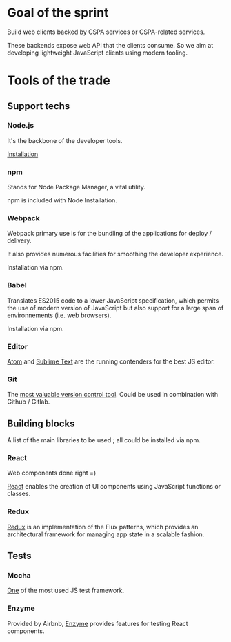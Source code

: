 # Goal of the sprint

Build web clients backed by CSPA services or CSPA-related services.

These backends expose web API that the clients consume. So we aim at developing lightweight JavaScript clients using modern tooling.

# Tools of the trade

## Support techs

### Node.js

It's the backbone of the developer tools.

[Installation](https://nodejs.org/en/download/)

### npm

Stands for Node Package Manager, a vital utility.

npm is included with Node Installation.

### Webpack

Webpack primary use is for the bundling of the applications for deploy / delivery.

It also provides numerous facilities for smoothing the developer experience.

Installation via npm.

### Babel

Translates ES2015 code to a lower JavaScript specification, which permits the use of modern version of JavaScript but also support for a large span of environnements (i.e. web browsers).

Installation via npm.

### Editor

[Atom](https://atom.io/) and [Sublime Text](https://www.sublimetext.com/) are the running contenders for the best JS editor.

### Git

The [most valuable version control tool](https://git-scm.com/). Could be used in combination with Github / Gitlab.

## Building blocks

A list of the main libraries to be used ; all could be installed via npm.

### React

Web components done right =)

[React](https://facebook.github.io/react/) enables the creation of UI components using JavaScript functions or classes.

### Redux

[Redux](http://redux.js.org/docs/introduction/) is an implementation of the Flux patterns, which provides an architectural framework for managing app state in a scalable fashion.

## Tests

### Mocha

[One](https://mochajs.org/) of the most used JS test framework.

### Enzyme

Provided by Airbnb, [Enzyme](https://github.com/airbnb/enzyme) provides features for testing React components.
